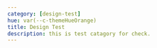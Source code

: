 ```yaml
---
category: [design-test]
hue: var(--c-themeHueOrange)
title: Design Test
description: this is test catagory for check.
---
```

